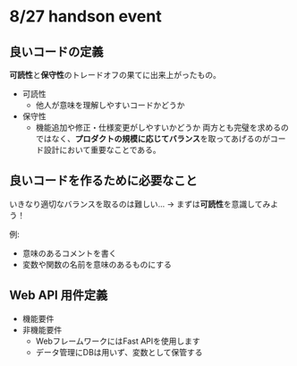 # 8/27 handson event
## 良いコードの定義
**可読性**と**保守性**のトレードオフの果てに出来上がったもの。
- 可読性
  - 他人が意味を理解しやすいコードかどうか
- 保守性
  - 機能追加や修正・仕様変更がしやすいかどうか
両方とも完璧を求めるのではなく、**プロダクトの規模に応じてバランス**を取ってあげるのがコード設計において重要なことである。

## 良いコードを作るために必要なこと
いきなり適切なバランスを取るのは難しい...
-> まずは**可読性**を意識してみよう！

例:
- 意味のあるコメントを書く
- 変数や関数の名前を意味のあるものにする


## Web API 用件定義
- 機能要件
- 非機能要件
  - WebフレームワークにはFast APIを使用します
  - データ管理にDBは用いず、変数として保管する
